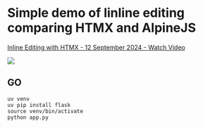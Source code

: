 # Simple demo of linline editing comparing HTMX and AlpineJS

<div>
    <a href="https://www.loom.com/share/d2523958dab54296b4b82440ddf10fa1">
      <p>Inline Editing with HTMX - 12 September 2024 - Watch Video</p>
    </a>
    <a href="https://www.loom.com/share/d2523958dab54296b4b82440ddf10fa1">
      <img style="max-width:300px;" src="https://cdn.loom.com/sessions/thumbnails/d2523958dab54296b4b82440ddf10fa1-0ba4031675e9c48b-full-play.gif">
    </a>
  </div>
  
## GO
```shell
uv venv
uv pip install flask
source venv/bin/activate
python app.py
```
